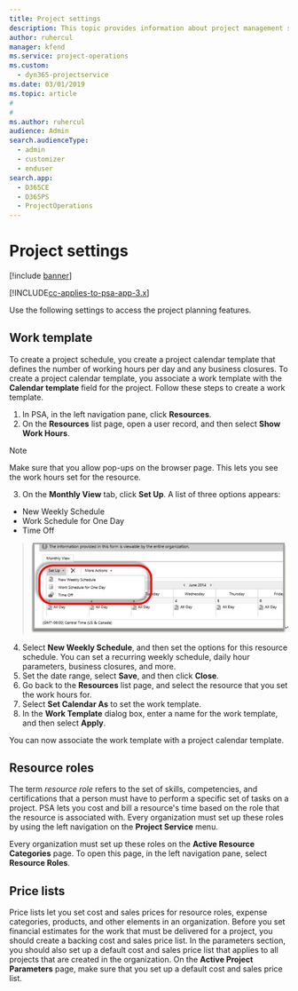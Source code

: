 ```yaml
---
title: Project settings
description: This topic provides information about project management settings.
author: ruhercul
manager: kfend
ms.service: project-operations
ms.custom: 
  - dyn365-projectservice
ms.date: 03/01/2019
ms.topic: article
#
#
ms.author: ruhercul
audience: Admin
search.audienceType: 
  - admin
  - customizer
  - enduser
search.app: 
  - D365CE
  - D365PS
  - ProjectOperations
---
```


# Project settings

[!include [banner](../includes/psa-now-project-operations.md)]

[!INCLUDE[cc-applies-to-psa-app-3.x](../includes/cc-applies-to-psa-app-3x.md)]

Use the following settings to access the project planning features.

## Work template

To create a project schedule, you create a project calendar template that defines the number of working hours per day and any business closures. To create a project calendar template, you associate a work template with the **Calendar template** field for the project. Follow these steps to create a work template.

1. In PSA, in the left navigation pane, click **Resources**. 
2. On the **Resources** list page, open a user record, and then select **Show Work Hours**.

  > [!NOTE]
  > Make sure that you allow pop-ups on the browser page. This lets you see the work hours set for the resource.
  
3. On the **Monthly View** tab, click **Set Up**. A list of three options appears: 

  - New Weekly Schedule
  - Work Schedule for One Day
  - Time Off

> ![Set up options](media/project-13.png)

4. Select **New Weekly Schedule**, and then set the options for this resource schedule. You can set a recurring weekly schedule, daily hour parameters, business closures, and more.
5. Set the date range, select **Save**, and then click **Close**. 
6. Go back to the **Resources** list page, and select the resource that you set the work hours for. 
7. Select **Set Calendar As** to set the work template. 
8. In the **Work Template** dialog box, enter a name for the work template, and then select **Apply**. 

You can now associate the work template with a project calendar template.

## Resource roles

The term *resource role* refers to the set of skills, competencies, and certifications that a person must have to perform a specific set of tasks on a project. PSA lets you cost and bill a resource's time based on the role that the resource is associated with. Every organization must set up these roles by using the left navigation on the **Project Service** menu.

Every organization must set up these roles on the **Active Resource Categories** page. To open this page, in the left navigation pane, select **Resource Roles**.

## Price lists

Price lists let you set cost and sales prices for resource roles, expense categories, products, and other elements in an organization. Before you set financial estimates for the work that must be delivered for a project, you should create a backing cost and sales price list. In the parameters section, you should also set up a default cost and sales price list that applies to all projects that are created in the organization. On the **Active Project Parameters** page, make sure that you set up a default cost and sales price list.
